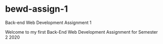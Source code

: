 # bewd-assign-1
Back-end Web Development Assignment 1

Welcome to my first Back-End Web Development Assignment for Semester 2 2020
